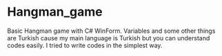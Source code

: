 # Hangman_game
Basic Hangman game with C# WinForm.
Variables and some other things are Turkish cause my main language is Turkish but you can understand codes easily. I tried to write codes in the simplest way.
